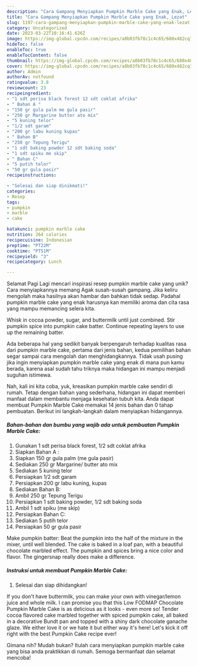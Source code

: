 ```yaml
---
description: "Cara Gampang Menyiapkan Pumpkin Marble Cake yang Enak, Lezat"
title: "Cara Gampang Menyiapkan Pumpkin Marble Cake yang Enak, Lezat"
slug: 1197-cara-gampang-menyiapkan-pumpkin-marble-cake-yang-enak-lezat
category: Uncategorized
date: 2023-03-22T10:16:41.626Z
image: https://img-global.cpcdn.com/recipes/a8b03fb78c1c4c65/680x482cq70/pumpkin-marble-cake-foto-resep-utama.jpg
hideToc: false
enableToc: true
enableTocContent: false
thumbnail: https://img-global.cpcdn.com/recipes/a8b03fb78c1c4c65/680x482cq70/pumpkin-marble-cake-foto-resep-utama.jpg
cover: https://img-global.cpcdn.com/recipes/a8b03fb78c1c4c65/680x482cq70/pumpkin-marble-cake-foto-resep-utama.jpg
author: Admin
authorAv: notfound
ratingvalue: 3.8
reviewcount: 23
recipeingredient:
- "1 sdt perisa black forest 12 sdt coklat afrika"
- " Bahan A "
- "150 gr gula palm me gula pasir"
- "250 gr Margarine butter ato mix"
- "5 kuning telor"
- "1/2 sdt garam"
- "200 gr labu kuning kupas"
- " Bahan B"
- "250 gr Tepung Terigu"
- "1 sdt baking powder 12 sdt baking soda"
- "1 sdt spiku me skip"
- " Bahan C"
- "5 putih telor"
- "50 gr gula pasir"
recipeinstructions:

- "Selesai dan siap dinikmati!"
categories:
- Resep
tags:
- pumpkin
- marble
- cake

katakunci: pumpkin marble cake 
nutrition: 264 calories
recipecuisine: Indonesian
preptime: "PT22M"
cooktime: "PT51M"
recipeyield: "3"
recipecategory: Lunch

---
```



Selamat Pagi Lagi mencari inspirasi resep pumpkin marble cake yang unik? Cara menyiapkannya memang Agak susah-susah gampang. Jika keliru mengolah maka hasilnya akan hambar dan bahkan tidak sedap. Padahal pumpkin marble cake yang enak harusnya kan memiliki aroma dan cita rasa yang mampu memancing selera kita.


Whisk in cocoa powder, sugar, and buttermilk until just combined. Stir pumpkin spice into pumpkin cake batter. Continue repeating layers to use up the remaining batter.

Ada beberapa hal yang sedikit banyak berpengaruh terhadap kualitas rasa dari pumpkin marble cake, pertama dari jenis bahan, kedua pemilihan bahan segar sampai cara mengolah dan menghidangkannya. Tidak usah pusing jika ingin menyiapkan pumpkin marble cake yang enak di mana pun kamu berada, karena asal sudah tahu triknya maka hidangan ini mampu menjadi suguhan istimewa.


Nah, kali ini kita coba, yuk, kreasikan pumpkin marble cake sendiri di rumah. Tetap dengan bahan yang sederhana, hidangan ini dapat memberi manfaat dalam membantu menjaga kesehatan tubuh kita. Anda dapat membuat Pumpkin Marble Cake memakai 14 jenis bahan dan 0 tahap pembuatan. Berikut ini langkah-langkah dalam menyiapkan hidangannya.

<!--inarticleads1-->

##### Bahan-bahan dan bumbu yang wajib ada untuk pembuatan Pumpkin Marble Cake:

1. Gunakan 1 sdt perisa black forest, 1/2 sdt coklat afrika
1. Siapkan  Bahan A :
1. Siapkan 150 gr gula palm (me gula pasir)
1. Sediakan 250 gr Margarine/ butter ato mix
1. Sediakan 5 kuning telor
1. Persiapkan 1/2 sdt garam
1. Persiapkan 200 gr labu kuning, kupas
1. Sediakan  Bahan B:
1. Ambil 250 gr Tepung Terigu
1. Persiapkan 1 sdt baking powder, 1/2 sdt baking soda
1. Ambil 1 sdt spiku (me skip)
1. Persiapkan  Bahan C:
1. Sediakan 5 putih telor
1. Persiapkan 50 gr gula pasir


Make pumpkin batter: Beat the pumpkin into the half of the mixture in the mixer, until well blended. The cake is baked in a loaf pan, with a beautiful chocolate marbled effect. The pumpkin and spices bring a nice color and flavor. The gingersnap really does make a difference. 

<!--inarticleads2-->

##### Instruksi untuk membuat Pumpkin Marble Cake:


1. Selesai dan siap dihidangkan!

If you don&#39;t have buttermilk, you can make your own with vinegar/lemon juice and whole milk. I can promise you that this Low FODMAP Chocolate Pumpkin Marble Cake is as delicious as it looks - even more so! Tender cocoa flavored cake marbled together with spiced pumpkin cake, all baked in a decorative Bundt pan and topped with a shiny dark chocolate ganache glaze. We either love it or we hate it but either way it&#39;s here! Let&#39;s kick it off right with the best Pumpkin Cake recipe ever! 

Gimana nih? Mudah bukan? Itulah cara menyiapkan pumpkin marble cake yang bisa anda praktikkan di rumah. Semoga bermanfaat dan selamat mencoba!
